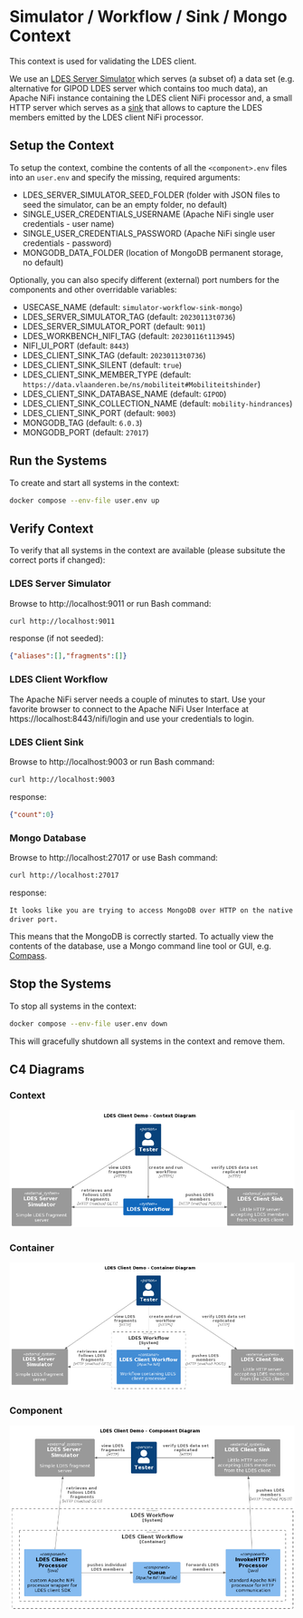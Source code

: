 # Simulator / Workflow / Sink / Mongo Context
This context is used for validating the LDES client.

We use an [LDES Server Simulator](/ldes-server-simulator/README.md) which serves (a subset of) a data set (e.g. alternative for GIPOD LDES server which contains too much data), an Apache NiFi instance containing the LDES client NiFi processor and, a small HTTP server which serves as a [sink](/ldes-client-sink/README.md) that allows to capture the LDES members emitted by the LDES client NiFi processor.

## Setup the Context
To setup the context, combine the contents of all the `<component>.env` files into an `user.env` and specify the missing, required arguments:
* LDES_SERVER_SIMULATOR_SEED_FOLDER (folder with JSON files to seed the simulator, can be an empty folder, no default)
* SINGLE_USER_CREDENTIALS_USERNAME (Apache NiFi single user credentials - user name)
* SINGLE_USER_CREDENTIALS_PASSWORD (Apache NiFi single user credentials - password)
* MONGODB_DATA_FOLDER (location of MongoDB permanent storage, no default)

Optionally, you can also specify different (external) port numbers for the components and other overridable variables:
* USECASE_NAME (default: `simulator-workflow-sink-mongo`)
* LDES_SERVER_SIMULATOR_TAG (default: `20230113t0736`)
* LDES_SERVER_SIMULATOR_PORT (default: `9011`)
* LDES_WORKBENCH_NIFI_TAG (default: `20230116t113945`)
* NIFI_UI_PORT (default: `8443`)
* LDES_CLIENT_SINK_TAG (default: `20230113t0736`)
* LDES_CLIENT_SINK_SILENT (default: `true`)
* LDES_CLIENT_SINK_MEMBER_TYPE (default: `https://data.vlaanderen.be/ns/mobiliteit#Mobiliteitshinder`)
* LDES_CLIENT_SINK_DATABASE_NAME (default: `GIPOD`)
* LDES_CLIENT_SINK_COLLECTION_NAME (default: `mobility-hindrances`)
* LDES_CLIENT_SINK_PORT (default: `9003`)
* MONGODB_TAG (default: `6.0.3`)
* MONGODB_PORT (default: `27017`)

## Run the Systems
To create and start all systems in the context:
```bash
docker compose --env-file user.env up
```

## Verify Context
To verify that all systems in the context are available (please subsitute the correct ports if changed):

### LDES Server Simulator
Browse to http://localhost:9011 or run Bash command:
```bash
curl http://localhost:9011
```
response (if not seeded):
```json
{"aliases":[],"fragments":[]}
```

### LDES Client Workflow
The Apache NiFi server needs a couple of minutes to start. Use your favorite browser to connect to the Apache NiFi User Interface at https://localhost:8443/nifi/login and use your credentials to login.

### LDES Client Sink
Browse to http://localhost:9003 or run Bash command:
```bash
curl http://localhost:9003
```
response:
```json
{"count":0}
```

### Mongo Database
Browse to http://localhost:27017 or use Bash command:
```bash
curl http://localhost:27017
```
response:
```text
It looks like you are trying to access MongoDB over HTTP on the native driver port.
```
This means that the MongoDB is correctly started. To actually view the contents of the database, use a Mongo command line tool or GUI, e.g. [Compass](https://www.mongodb.com/products/compass).

## Stop the Systems
To stop all systems in the context:
```bash
docker compose --env-file user.env down
```
This will gracefully shutdown all systems in the context and remove them.

## C4 Diagrams

### Context
![context](./artwork/demo-ldes-client.context.png)

### Container
![container](./artwork/demo-ldes-client.container.png)

### Component
![component](./artwork/demo-ldes-client.component.png)

